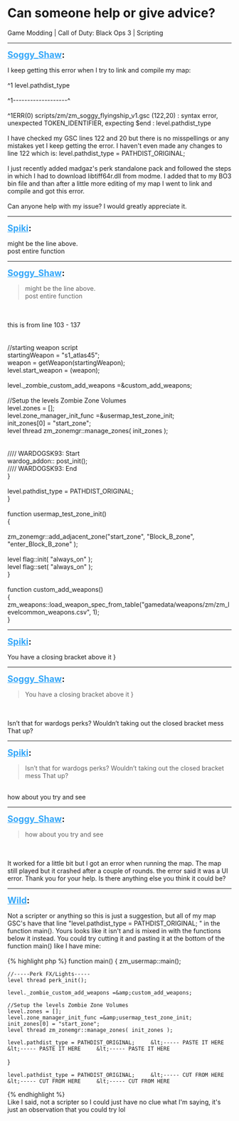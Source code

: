 # Can someone help or give advice?
Game Modding | Call of Duty: Black Ops 3 | Scripting

---
<strong style="font-size: 1.4em;"><span style="text-decoration: underline;text-decoration-color: #34a7f9;"><span style="color:#34a7f9;">Soggy_Shaw</span></span>:</strong>

<p>I keep getting this error when I try to link and compile my map:<br /><br />^1 level.pathdist_type<br /><br />^1-------------------^<br /><br />^1ERR(0) scripts/zm/zm_soggy_flyingship_v1.gsc (122,20)  : syntax error, unexpected TOKEN_IDENTIFIER, expecting $end :     level.pathdist_type<br /><br />I have checked my GSC lines 122 and 20 but there is no misspellings or any mistakes yet I keep getting the error. I haven&#39;t even made any changes to line 122 which is:    level.pathdist_type = PATHDIST_ORIGINAL;<br /><br />I just recently added madgaz&#39;s perk standalone pack and followed the steps in which I had to download libtiff64r.dll from modme. I added that to my BO3 bin file and than after a little more editing of my map I went to link and compile and got this error. <br /><br />Can anyone help with my issue? I would greatly appreciate it.</p>

---
<strong style="font-size: 1.4em;"><span style="text-decoration: underline;text-decoration-color: #34a7f9;"><span style="color:#34a7f9;">Spiki</span></span>:</strong>

<p>might be the line above.<br />post entire function</p>

---
<strong style="font-size: 1.4em;"><span style="text-decoration: underline;text-decoration-color: #34a7f9;"><span style="color:#34a7f9;">Soggy_Shaw</span></span>:</strong>

<p><blockquote>might be the line above.<br />post entire function<br /></blockquote><br /><br />this is from line 103 - 137<br /><br /><br />    //starting weapon script<br />    startingWeapon = &quot;s1_atlas45&quot;;<br />    weapon = getWeapon(startingWeapon);<br />    level.start_weapon = (weapon);<br />   <br />    level._zombie_custom_add_weapons =&amp;custom_add_weapons;<br />   <br />    //Setup the levels Zombie Zone Volumes<br />    level.zones = [];<br />    level.zone_manager_init_func =&amp;usermap_test_zone_init;<br />    init_zones[0] = &quot;start_zone&quot;;<br />    level thread zm_zonemgr::manage_zones( init_zones );<br /><br /><br />    //// WARDOGSK93: Start<br />    wardog_addon:: post_init();<br />    //// WARDOGSK93: End<br />}<br /><br />    level.pathdist_type = PATHDIST_ORIGINAL;<br />}<br /><br />function usermap_test_zone_init()<br />{<br /><br />zm_zonemgr::add_adjacent_zone(&quot;start_zone&quot;, &quot;Block_B_zone&quot;, &quot;enter_Block_B_zone&quot; );<br /><br />    level flag::init( &quot;always_on&quot; );<br />    level flag::set( &quot;always_on&quot; );<br />}   <br /><br />function custom_add_weapons()<br />{<br />    zm_weapons::load_weapon_spec_from_table(&quot;gamedata/weapons/zm/zm_levelcommon_weapons.csv&quot;, 1);<br />}</p>

---
<strong style="font-size: 1.4em;"><span style="text-decoration: underline;text-decoration-color: #34a7f9;"><span style="color:#34a7f9;">Spiki</span></span>:</strong>

<p>You have a closing bracket above it }</p>

---
<strong style="font-size: 1.4em;"><span style="text-decoration: underline;text-decoration-color: #34a7f9;"><span style="color:#34a7f9;">Soggy_Shaw</span></span>:</strong>

<p><blockquote>You have a closing bracket above it }<br /></blockquote><br /><br />Isn’t that for wardogs perks? Wouldn’t taking out the closed bracket mess That up?</p>

---
<strong style="font-size: 1.4em;"><span style="text-decoration: underline;text-decoration-color: #34a7f9;"><span style="color:#34a7f9;">Spiki</span></span>:</strong>

<p><blockquote>Isn’t that for wardogs perks? Wouldn’t taking out the closed bracket mess That up?<br /></blockquote><br />how about you try and see</p>

---
<strong style="font-size: 1.4em;"><span style="text-decoration: underline;text-decoration-color: #34a7f9;"><span style="color:#34a7f9;">Soggy_Shaw</span></span>:</strong>

<p><blockquote>how about you try and see<br /></blockquote><br /><br />It worked for a little bit but I got an error when running the map. The map still played but it crashed after a couple of rounds. the error said it was a UI error. Thank you for your help. Is there anything else you think it could be?</p>

---
<strong style="font-size: 1.4em;"><span style="text-decoration: underline;text-decoration-color: #34a7f9;"><span style="color:#34a7f9;">Wild</span></span>:</strong>

<p>Not a scripter or anything so this is just a suggestion, but all of my map GSC&#39;s have that line &quot;level.pathdist_type = PATHDIST_ORIGINAL; &quot; in the function main(). Yours looks like it isn&#39;t and is mixed in with the functions below it instead. You could try cutting it and pasting it at the bottom of the function main() like I have mine:<br /><br />{% highlight php %}
function main()
{
    zm_usermap::main();

    //-----Perk FX/Lights-----
    level thread perk_init();
    
    level._zombie_custom_add_weapons =&amp;custom_add_weapons;
    
    //Setup the levels Zombie Zone Volumes
    level.zones = [];
    level.zone_manager_init_func =&amp;usermap_test_zone_init;
    init_zones[0] = "start_zone";
    level thread zm_zonemgr::manage_zones( init_zones );

    level.pathdist_type = PATHDIST_ORIGINAL;     &lt;----- PASTE IT HERE     &lt;----- PASTE IT HERE     &lt;----- PASTE IT HERE
}

    level.pathdist_type = PATHDIST_ORIGINAL;     &lt;----- CUT FROM HERE     &lt;----- CUT FROM HERE     &lt;----- CUT FROM HERE
{% endhighlight %}
<br />Like I said, not a scripter so I could just have no clue what I&#39;m saying, it&#39;s just an observation that you could try lol</p>
